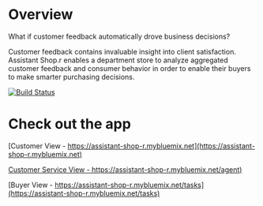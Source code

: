 # Overview

What if customer feedback automatically drove business decisions?

Customer feedback contains invaluable insight into client satisfaction. Assistant Shop.r enables a department store to analyze aggregated customer feedback and consumer behavior in order to enable their buyers to make smarter purchasing decisions.

[![Build Status](https://codeship.com/projects/5be9a2b0-f58e-0132-c56e-36e59e59a064/status?branch=master)](https://codeship.com/projects/5be9a2b0-f58e-0132-c56e-36e59e59a064/status?branch=master)

# Check out the app

[Customer View - https://assistant-shop-r.mybluemix.net](https://assistant-shop-r.mybluemix.net)

[Customer Service View - https://assistant-shop-r.mybluemix.net/agent)](https://assistant-shop-r.mybluemix.net/agent)

[Buyer View - https://assistant-shop-r.mybluemix.net/tasks](https://assistant-shop-r.mybluemix.net/tasks)
